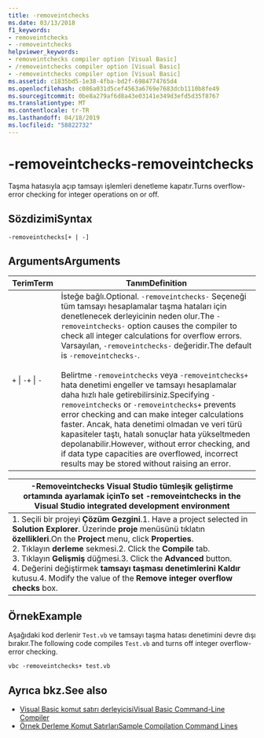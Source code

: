 ```yaml
---
title: -removeintchecks
ms.date: 03/13/2018
f1_keywords:
- removeintchecks
- -removeintchecks
helpviewer_keywords:
- removeintchecks compiler option [Visual Basic]
- /removeintchecks compiler option [Visual Basic]
- -removeintchecks compiler option [Visual Basic]
ms.assetid: c1835bd5-1e38-4fba-bd2f-6984774765d4
ms.openlocfilehash: c086a031d5cef4563a6769e7683dcb1110b8fe49
ms.sourcegitcommit: 0be8a279af6d8a43e03141e349d3efd5d35f8767
ms.translationtype: MT
ms.contentlocale: tr-TR
ms.lasthandoff: 04/18/2019
ms.locfileid: "58822732"
---
```

# <a name="-removeintchecks"></a><span data-ttu-id="12eaf-102">-removeintchecks</span><span class="sxs-lookup"><span data-stu-id="12eaf-102">-removeintchecks</span></span>
<span data-ttu-id="12eaf-103">Taşma hatasıyla açıp tamsayı işlemleri denetleme kapatır.</span><span class="sxs-lookup"><span data-stu-id="12eaf-103">Turns overflow-error checking for integer operations on or off.</span></span>  
  
## <a name="syntax"></a><span data-ttu-id="12eaf-104">Sözdizimi</span><span class="sxs-lookup"><span data-stu-id="12eaf-104">Syntax</span></span>  
  
```  
-removeintchecks[+ | -]  
```  
  
## <a name="arguments"></a><span data-ttu-id="12eaf-105">Arguments</span><span class="sxs-lookup"><span data-stu-id="12eaf-105">Arguments</span></span>  
  
|<span data-ttu-id="12eaf-106">Terim</span><span class="sxs-lookup"><span data-stu-id="12eaf-106">Term</span></span>|<span data-ttu-id="12eaf-107">Tanım</span><span class="sxs-lookup"><span data-stu-id="12eaf-107">Definition</span></span>|  
|---|---|  
|<span data-ttu-id="12eaf-108">`+` &#124; `-`</span><span class="sxs-lookup"><span data-stu-id="12eaf-108">`+` &#124; `-`</span></span>|<span data-ttu-id="12eaf-109">İsteğe bağlı.</span><span class="sxs-lookup"><span data-stu-id="12eaf-109">Optional.</span></span> <span data-ttu-id="12eaf-110">`-removeintchecks-` Seçeneği tüm tamsayı hesaplamalar taşma hataları için denetlenecek derleyicinin neden olur.</span><span class="sxs-lookup"><span data-stu-id="12eaf-110">The `-removeintchecks-` option causes the compiler to check all integer calculations for overflow errors.</span></span> <span data-ttu-id="12eaf-111">Varsayılan, `-removeintchecks-` değeridir.</span><span class="sxs-lookup"><span data-stu-id="12eaf-111">The default is `-removeintchecks-`.</span></span><br /><br /> <span data-ttu-id="12eaf-112">Belirtme `-removeintchecks` veya `-removeintchecks+` hata denetimi engeller ve tamsayı hesaplamalar daha hızlı hale getirebilirsiniz.</span><span class="sxs-lookup"><span data-stu-id="12eaf-112">Specifying `-removeintchecks` or `-removeintchecks+` prevents error checking and can make integer calculations faster.</span></span> <span data-ttu-id="12eaf-113">Ancak, hata denetimi olmadan ve veri türü kapasiteler taştı, hatalı sonuçlar hata yükseltmeden depolanabilir.</span><span class="sxs-lookup"><span data-stu-id="12eaf-113">However, without error checking, and if data type capacities are overflowed, incorrect results may be stored without raising an error.</span></span>|  
  
|<span data-ttu-id="12eaf-114">-Removeintchecks Visual Studio tümleşik geliştirme ortamında ayarlamak için</span><span class="sxs-lookup"><span data-stu-id="12eaf-114">To set -removeintchecks in the Visual Studio integrated development environment</span></span>|  
|---|  
|<span data-ttu-id="12eaf-115">1.  Seçili bir projeyi **Çözüm Gezgini**.</span><span class="sxs-lookup"><span data-stu-id="12eaf-115">1.  Have a project selected in **Solution Explorer**.</span></span> <span data-ttu-id="12eaf-116">Üzerinde **proje** menüsünü tıklatın **özellikleri**.</span><span class="sxs-lookup"><span data-stu-id="12eaf-116">On the **Project** menu, click **Properties**.</span></span> <br /><span data-ttu-id="12eaf-117">2.  Tıklayın **derleme** sekmesi.</span><span class="sxs-lookup"><span data-stu-id="12eaf-117">2.  Click the **Compile** tab.</span></span><br /><span data-ttu-id="12eaf-118">3.  Tıklayın **Gelişmiş** düğmesi.</span><span class="sxs-lookup"><span data-stu-id="12eaf-118">3.  Click the **Advanced** button.</span></span><br /><span data-ttu-id="12eaf-119">4.  Değerini değiştirmek **tamsayı taşması denetimlerini Kaldır** kutusu.</span><span class="sxs-lookup"><span data-stu-id="12eaf-119">4.  Modify the value of the **Remove integer overflow checks** box.</span></span>|  
  
## <a name="example"></a><span data-ttu-id="12eaf-120">Örnek</span><span class="sxs-lookup"><span data-stu-id="12eaf-120">Example</span></span>  
 <span data-ttu-id="12eaf-121">Aşağıdaki kod derlenir `Test.vb` ve tamsayı taşma hatası denetimini devre dışı bırakır.</span><span class="sxs-lookup"><span data-stu-id="12eaf-121">The following code compiles `Test.vb` and turns off integer overflow-error checking.</span></span>  
  
```console
vbc -removeintchecks+ test.vb  
```  
  
## <a name="see-also"></a><span data-ttu-id="12eaf-122">Ayrıca bkz.</span><span class="sxs-lookup"><span data-stu-id="12eaf-122">See also</span></span>

- [<span data-ttu-id="12eaf-123">Visual Basic komut satırı derleyicisi</span><span class="sxs-lookup"><span data-stu-id="12eaf-123">Visual Basic Command-Line Compiler</span></span>](../../../visual-basic/reference/command-line-compiler/index.md)
- [<span data-ttu-id="12eaf-124">Örnek Derleme Komut Satırları</span><span class="sxs-lookup"><span data-stu-id="12eaf-124">Sample Compilation Command Lines</span></span>](../../../visual-basic/reference/command-line-compiler/sample-compilation-command-lines.md)
